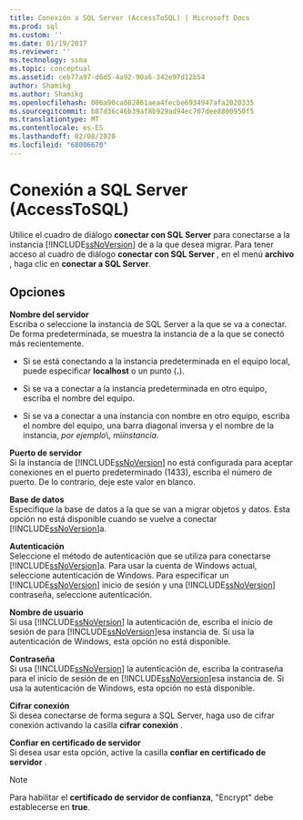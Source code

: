 ```yaml
---
title: Conexión a SQL Server (AccessToSQL) | Microsoft Docs
ms.prod: sql
ms.custom: ''
ms.date: 01/19/2017
ms.reviewer: ''
ms.technology: ssma
ms.topic: conceptual
ms.assetid: ceb77a97-d6d5-4a92-90a6-342e97d12b54
author: Shamikg
ms.author: Shamikg
ms.openlocfilehash: 006a90ca082861aea4fecbe6934947afa2020335
ms.sourcegitcommit: b87d36c46b39af8b929ad94ec707dee8800950f5
ms.translationtype: MT
ms.contentlocale: es-ES
ms.lasthandoff: 02/08/2020
ms.locfileid: "68006670"
---
```

# <a name="connect-to-sql-server-accesstosql"></a>Conexión a SQL Server (AccessToSQL)
Utilice el cuadro de diálogo **conectar con SQL Server** para conectarse a la instancia [!INCLUDE[ssNoVersion](../../includes/ssnoversion-md.md)] de a la que desea migrar. Para tener acceso al cuadro de diálogo **conectar con SQL Server** , en el menú **archivo** , haga clic en **conectar a SQL Server**.  
  
## <a name="options"></a>Opciones  
**Nombre del servidor**  
Escriba o seleccione la instancia de SQL Server a la que se va a conectar. De forma predeterminada, se muestra la instancia de a la que se conectó más recientemente.  
  
-   Si se está conectando a la instancia predeterminada en el equipo local, puede especificar **localhost** o un punto (**.**).  
  
-   Si se va a conectar a la instancia predeterminada en otro equipo, escriba el nombre del equipo.  
  
-   Si se va a conectar a una instancia con nombre en otro equipo, escriba el nombre del equipo, una barra diagonal inversa y el nombre de la instancia, *por ejemplo*\\, mi*instancia*.  
  
**Puerto de servidor**  
Si la instancia de [!INCLUDE[ssNoVersion](../../includes/ssnoversion-md.md)] no está configurada para aceptar conexiones en el puerto predeterminado (1433), escriba el número de puerto. De lo contrario, deje este valor en blanco.  
  
**Base de datos**  
Especifique la base de datos a la que se van a migrar objetos y datos. Esta opción no está disponible cuando se vuelve a conectar [!INCLUDE[ssNoVersion](../../includes/ssnoversion-md.md)]a.  
  
**Autenticación**  
Seleccione el método de autenticación que se utiliza para conectarse [!INCLUDE[ssNoVersion](../../includes/ssnoversion-md.md)]a. Para usar la cuenta de Windows actual, seleccione autenticación de Windows. Para especificar un [!INCLUDE[ssNoVersion](../../includes/ssnoversion-md.md)] inicio de sesión y una [!INCLUDE[ssNoVersion](../../includes/ssnoversion-md.md)] contraseña, seleccione autenticación.  
  
**Nombre de usuario**  
Si usa [!INCLUDE[ssNoVersion](../../includes/ssnoversion-md.md)] la autenticación de, escriba el inicio de sesión de para [!INCLUDE[ssNoVersion](../../includes/ssnoversion-md.md)]esa instancia de. Si usa la autenticación de Windows, esta opción no está disponible.  
  
**Contraseña**  
Si usa [!INCLUDE[ssNoVersion](../../includes/ssnoversion-md.md)] la autenticación de, escriba la contraseña para el inicio de sesión de en [!INCLUDE[ssNoVersion](../../includes/ssnoversion-md.md)]esa instancia de. Si usa la autenticación de Windows, esta opción no está disponible.  
  
**Cifrar conexión**  
Si desea conectarse de forma segura a SQL Server, haga uso de cifrar conexión activando la casilla **cifrar conexión** .  
  
**Confiar en certificado de servidor**  
Si desea usar esta opción, active la casilla **confiar en certificado de servidor** .  
  
> [!NOTE]  
> Para habilitar el **certificado de servidor de confianza**, "Encrypt" debe establecerse en **true**.  
  

